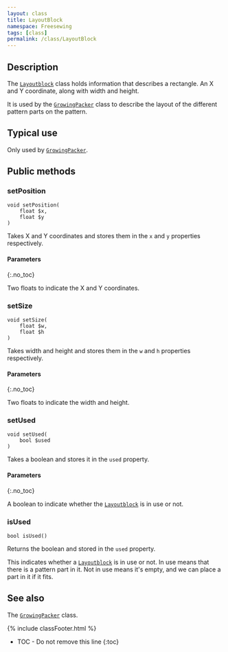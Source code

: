 ```yaml
---
layout: class
title: LayoutBlock
namespace: Freesewing
tags: [class]
permalink: /class/LayoutBlock
---
```

## Description 

The [`Layoutblock`](Layoutblock) class holds information that describes 
a rectangle. An X and Y coordinate, along with width and height.

It is used by the [`GrowingPacker`](GrowingPacker) class to describe
the layout of the different pattern parts on the pattern.

## Typical use

Only used by [`GrowingPacker`](GrowingPacker).

## Public methods

### setPosition

```php?start_inline=1
void setPosition( 
    float $x,
    float $y 
)
```
Takes X and Y coordinates and stores them in the
`x` and `y` properties respectively.

#### Parameters
{:.no_toc}

Two floats to indicate the X and Y coordinates.

### setSize

```php?start_inline=1
void setSize( 
    float $w,
    float $h 
)
```
Takes width and height and stores them in the
`w` and `h` properties respectively.

#### Parameters
{:.no_toc}

Two floats to indicate the width and height.

### setUsed

```php?start_inline=1
void setUsed( 
    bool $used
)
```
Takes a boolean and stores it in the 
`used` property.

#### Parameters
{:.no_toc}

A boolean to indicate whether the [`Layoutblock`](Layoutblock)
is in use or not.

### isUsed

```php?start_inline=1
bool isUsed() 
```
Returns the boolean and stored in the 
`used` property.

This indicates whether a [`Layoutblock`](Layoutblock) is in use or not.
In use means that there is a pattern part in it.
Not in use means it's empty, and we can place a part in it if it fits.

## See also

The [`GrowingPacker`](GrowingPacker) class.

{% include classFooter.html %}
* TOC - Do not remove this line
{:toc}

